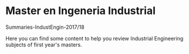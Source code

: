 # Master en Ingeneria Industrial
Summaries-IndustEngin-2017/18

Here you can find some content to help you review Industrial Engineering subjects of first year's masters.
